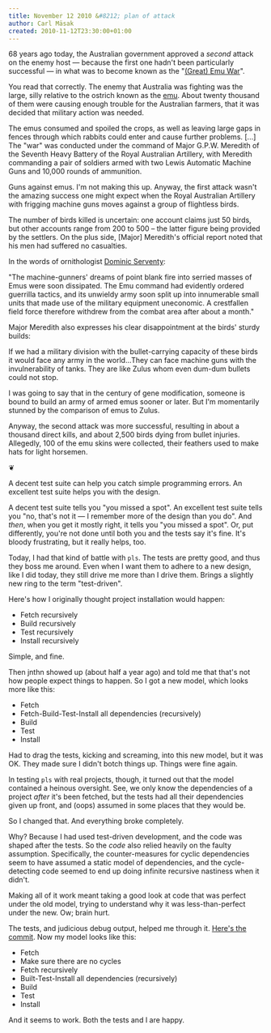 ```yaml
---
title: November 12 2010 &#8212; plan of attack
author: Carl Mäsak
created: 2010-11-12T23:30:00+01:00
---
```

68 years ago today, the Australian government approved a <em>second</em> attack on the enemy host &mdash; because the first one hadn't been particularly successful &mdash; in what was to become known as the "<a href="http://en.wikipedia.org/wiki/Emu_War">(Great) Emu War</a>".

You read that correctly. The enemy that Australia was fighting was the large, silly relative to the ostrich known as the [emu](http://en.wikipedia.org/wiki/Emu). About twenty thousand of them were causing enough trouble for the Australian farmers, that it was decided that military action was needed.

<div class="quote">The emus consumed and spoiled the crops, as well as leaving large gaps in fences through which rabbits could enter and cause further problems. [...] The "war" was conducted under the command of Major G.P.W. Meredith of the Seventh Heavy Battery of the Royal Australian Artillery, with Meredith commanding a pair of soldiers armed with two Lewis Automatic Machine Guns and 10,000 rounds of ammunition.</div>

Guns against emus. I'm not making this up. Anyway, the first attack wasn't the amazing success one might expect when the Royal Australian Artillery with frigging machine guns moves against a group of flightless birds.

<div class="quote">The number of birds killed is uncertain: one account claims just 50 birds, but other accounts range from 200 to 500 – the latter figure being provided by the settlers. On the plus side, [Major] Meredith's official report noted that his men had suffered no casualties.</div>

In the words of ornithologist [Dominic Serventy](http://en.wikipedia.org/wiki/Dominic_Serventy):

<div class="quote">"The machine-gunners' dreams of point blank fire into serried masses of Emus were soon dissipated. The Emu command had evidently ordered guerrilla tactics, and its unwieldy army soon split up into innumerable small units that made use of the military equipment uneconomic. A crestfallen field force therefore withdrew from the combat area after about a month."</div>

Major Meredith also expresses his clear disappointment at the birds' sturdy builds:

<div class="quote">If we had a military division with the bullet-carrying capacity of these birds it would face any army in the world...They can face machine guns with the invulnerability of tanks. They are like Zulus whom even dum-dum bullets could not stop.</div>

I was going to say that in the century of gene modification, someone is bound to build an army of armed emus sooner or later. But I'm momentarily stunned by the comparison of emus to Zulus.

Anyway, the second attack was more successful, resulting in about a thousand direct kills, and about 2,500 birds dying from bullet injuries. Allegedly, 100 of the emu skins were collected, their feathers used to make hats for light horsemen.

<p class='separator'>&#10086;</p>

A decent test suite can help you catch simple programming errors. An excellent test suite helps you with the design.

A decent test suite tells you "you missed a spot". An excellent test suite tells you "no, that's not it &mdash; I remember more of the design than you do". And *then*, when you get it mostly right, it tells you "you missed a spot". Or, put differently, you're not done until both you and the tests say it's fine. It's bloody frustrating, but it really helps, too.

Today, I had that kind of battle with `pls`. The tests are pretty good, and thus they boss me around. Even when I want them to adhere to a new design, like I did today, they still drive me more than I drive them. Brings a slightly new ring to the term "test-driven".

Here's how I originally thought project installation would happen:

* Fetch recursively
* Build recursively
* Test recursively
* Install recursively

Simple, and fine.

Then jnthn showed up (about half a year ago) and told me that that's not how people expect things to happen. So I got a new model, which looks more like this:

* Fetch
* Fetch-Build-Test-Install all dependencies (recursively)
* Build
* Test
* Install

Had to drag the tests, kicking and screaming, into this new model, but it was OK. They made sure I didn't botch things up. Things were fine again.

In testing `pls` with real projects, though, it turned out that the model contained a heinous oversight. See, we only know the dependencies of a project *after* it's been fetched, but the tests had all their dependencies given up front, and (oops) assumed in some places that they would be.

So I changed that. And everything broke completely.

Why? Because I had used test-driven development, and the code was shaped after the tests. So the *code* also relied heavily on the faulty assumption. Specifically, the counter-measures for cyclic dependencies seem to have assumed a static model of dependencies, and the cycle-detecting code seemed to end up doing infinite recursive nastiness when it didn't.

Making all of it work meant taking a good look at code that was perfect under the old model, trying to understand why it was less-than-perfect under the new. Ow; brain hurt.

The tests, and judicious debug output, helped me through it. [Here's the commit](https://github.com/masak/proto/commit/7522692059e60027fdb9032036fd01266c654610). Now my model looks like this:

* Fetch
* Make sure there are no cycles
* Fetch recursively
* Built-Test-Install all dependencies (recursively)
* Build
* Test
* Install

And it seems to work. Both the tests and I are happy.
